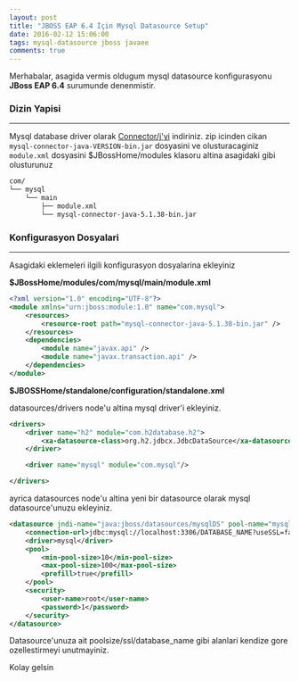 ```yaml
---
layout: post
title: "JBOSS EAP 6.4 İçin Mysql Datasource Setup"
date: 2016-02-12 15:06:00
tags: mysql-datasource jboss javaee
comments: true
---
```


Merhabalar, asagida vermis oldugum mysql datasource konfigurasyonu __JBoss EAP 6.4__ surumunde denenmistir.

### Dizin Yapisi
------------------------

Mysql database driver olarak [Connector/j'yi](https://dev.mysql.com/downloads/connector/j/) indiriniz.
zip icinden cikan `mysql-connector-java-VERSION-bin.jar` dosyasini ve olusturacaginiz `module.xml` dosyasini
$JBossHome/modules klasoru altina asagidaki gibi olusturunuz

```bash
com/
└── mysql
    └── main
        ├── module.xml
        └── mysql-connector-java-5.1.38-bin.jar
```

### Konfigurasyon Dosyalari
------------------------

Asagidaki eklemeleri ilgili konfigurasyon dosyalarina ekleyiniz


__$JBossHome/modules/com/mysql/main/module.xml__


```xml
<?xml version="1.0" encoding="UTF-8"?>
<module xmlns="urn:jboss:module:1.0" name="com.mysql">
    <resources>
        <resource-root path="mysql-connector-java-5.1.38-bin.jar" />
    </resources>
    <dependencies>
        <module name="javax.api" />
        <module name="javax.transaction.api" />
    </dependencies>
</module>
```

__$JBOSSHome/standalone/configuration/standalone.xml__

datasources/drivers node'u altina mysql driver'i ekleyiniz.


```xml
<drivers>
    <driver name="h2" module="com.h2database.h2">
        <xa-datasource-class>org.h2.jdbcx.JdbcDataSource</xa-datasource-class>
    </driver>

    <driver name="mysql" module="com.mysql"/>

</drivers>
```

ayrica datasources node'u altina yeni bir datasource olarak mysql datasource'unuzu ekleyiniz.


```xml
<datasource jndi-name="java:jboss/datasources/mysqlDS" pool-name="mysqlDS" enabled="true">
    <connection-url>jdbc:mysql://localhost:3306/DATABASE_NAME?useSSL=false</connection-url>
    <driver>mysql</driver>
    <pool>
        <min-pool-size>10</min-pool-size>
        <max-pool-size>100</max-pool-size>
        <prefill>true</prefill>
    </pool>
    <security>
        <user-name>root</user-name>
        <password>1</password>
    </security>
</datasource>
```

Datasource'unuza ait poolsize/ssl/database_name gibi alanlari kendize gore ozellestirmeyi unutmayiniz.

Kolay gelsin
